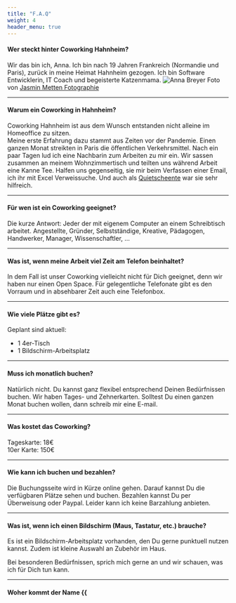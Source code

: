 ```yaml
---
title: "F.A.Q"
weight: 4
header_menu: true
---
```


#### Wer steckt hinter Coworking Hahnheim? 

Wir das bin ich, Anna. Ich bin nach 19 Jahren Frankreich (Normandie und Paris), zurück in meine Heimat Hahnheim gezogen. 
Ich bin Software Entwicklerin, IT Coach und begeisterte Katzenmama. 
![Anna Breyer](images/AnnaGelbPinkSitzend.jpeg)
Foto von [Jasmin Metten Fotographie](https://jasmin-metten.de)

---

#### Warum ein Coworking in Hahnheim?  

Coworking Hahnheim ist aus dem Wunsch entstanden nicht alleine im Homeoffice zu sitzen.  
Meine erste Erfahrung dazu stammt aus Zeiten vor der Pandemie. Einen ganzen Monat streikten in Paris die öffentlichen Verkehrsmittel.
Nach ein paar Tagen lud ich eine Nachbarin zum Arbeiten zu mir ein.
Wir sassen zusammen an meinem Wohnzimmertisch und teilten uns während Arbeit eine Kanne Tee.
Halfen uns gegenseitig, sie mir beim Verfassen einer Email, ich ihr mit Excel Verweissuche.
Und auch als [Quietscheente](https://de.wikipedia.org/wiki/Quietscheentchen-Debugging) war sie sehr hilfreich.

---

#### Für wen ist ein Coworking geeignet?

Die kurze Antwort: Jeder der mit eigenem Computer an einem Schreibtisch arbeitet. 
Angestellte, Gründer, Selbstständige, Kreative, Pädagogen, Handwerker, Manager, Wissenschaftler, ... 

---

#### Was ist, wenn meine Arbeit viel Zeit am Telefon beinhaltet?

In dem Fall ist unser Coworking vielleicht nicht für Dich geeignet, denn wir haben nur einen Open Space. Für gelegentliche
Telefonate gibt es den Vorraum und in absehbarer Zeit auch eine Telefonbox.

---

#### Wie viele Plätze gibt es?

Geplant sind aktuell: 
- 1 4er-Tisch
- 1 Bildschirm-Arbeitsplatz
---

#### Muss ich monatlich buchen? 

Natürlich nicht. Du kannst ganz flexibel entsprechend Deinen Bedürfnissen buchen.
Wir haben Tages- und Zehnerkarten. Solltest Du einen ganzen Monat buchen wollen, dann schreib mir eine E-mail.

---

#### Was kostet das Coworking?

Tageskarte: 18€  
10er Karte: 150€

---

#### Wie kann ich buchen und bezahlen?

Die Buchungsseite wird in Kürze online gehen. Darauf kannst Du die verfügbaren Plätze sehen und buchen.
Bezahlen kannst Du per Überweisung oder Paypal. Leider kann ich keine Barzahlung anbieten.

---

#### Was ist, wenn ich einen Bildschirm (Maus, Tastatur, etc.) brauche?  

Es ist ein Bildschirm-Arbeitsplatz vorhanden, den Du gerne punktuell nutzen kannst.
Zudem ist kleine Auswahl an Zubehör im Haus.

Bei besonderen Bedürfnissen, sprich mich gerne an und wir schauen, was ich für Dich tun kann.

---

#### Woher kommt der Name {{<script >}}Ensemble {{</>}}?

{{<script >}}Ensemble {{</>}} ist französisch für gemeinsam. Es erinnert an meine Zeit in Frankreich und ist auch kein Fremdwort im Deutschen,
auch wenn die Bedeutung eine etwas andere ist.

---

#### Gibt es eine Warteliste?  

Du kannst mir gerne eine E-Mail schreiben und ich melde mich, sobald wir so weit sind. 
